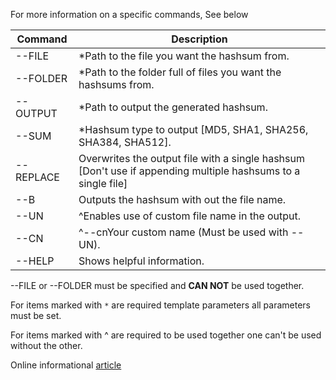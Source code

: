 For more information on a specific commands, See below

| Command | Description |
------------- | -------------
--FILE | *Path to the file you want the hashsum from.
--FOLDER | *Path to the folder full of files you want the hashsums from.
--OUTPUT | *Path to output the generated hashsum.
--SUM | *Hashsum type to output [MD5, SHA1, SHA256, SHA384, SHA512].
--REPLACE | Overwrites the output file with a single hashsum [Don't use if appending multiple hashsums to a single file]
--B | Outputs the hashsum with out the file name.
--UN | ^Enables use of custom file name in the output.
--CN | ^--cnYour custom name (Must be used with --UN).
--HELP | Shows helpful information.

--FILE or --FOLDER must be specified and __CAN NOT__ be used together.

For items marked with `*` are required template parameters all parameters must be set.

For items marked with ^ are required to be used together one can't be used without the other.

Online informational [article](https://8pecxstudios.com/Forums/viewtopic.php?f=4&p=6407&sid=79626ac2788e92c0aa934c03af85f51e#p6407)